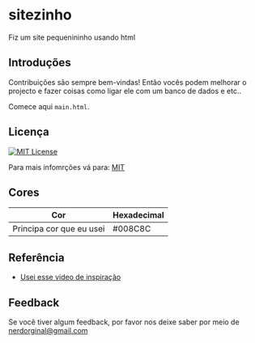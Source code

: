 # sitezinho
Fiz um site pequenininho usando html

## Introduções

Contribuições são sempre bem-vindas! Então vocês 
podem melhorar o projecto e fazer coisas como ligar ele com um banco de dados e etc..

Comece aqui `main.html`.
## Licença

[![MIT License](https://img.shields.io/badge/License-MIT-green.svg)](https://choosealicense.com/licenses/mit/)

Para mais infomrções vá para: [MIT](https://choosealicense.com/licenses/mit/)


## Cores
| Cor               | Hexadecimal                                                |
| ----------------- | ---------------------------------------------------------------- |
| Principa cor que eu usei    | #008C8C                                                                 |

## Referência

 - [Usei esse video de inspiração](https://www.youtube.com/watch?v=t2sAcA5CAcI)


## Feedback

Se você tiver algum feedback, por favor nos deixe saber por meio de nerdorginal@gmail.com



